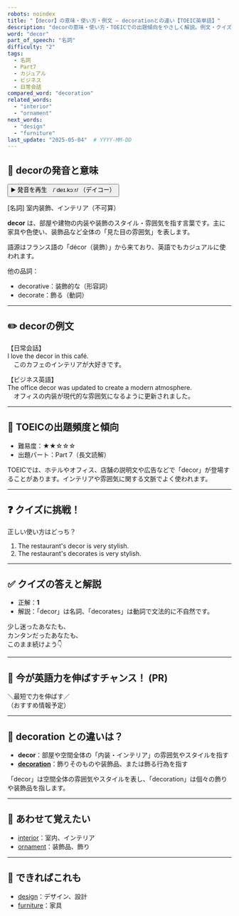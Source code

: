 ```yaml
---
robots: noindex
title: "【decor】の意味・使い方・例文 ― decorationとの違い【TOEIC英単語】"
description: "decorの意味・使い方・TOEICでの出題傾向をやさしく解説。例文・クイズ付きでdecorationとの違いもわかりやすく学べます。"
word: "decor"
part_of_speech: "名詞"
difficulty: "2"
tags:
  - 名詞
  - Part7
  - カジュアル
  - ビジネス
  - 日常会話
compared_word: "decoration"
related_words:
  - "interior"
  - "ornament"
next_words:
  - "design"
  - "furniture"
last_update: "2025-05-04"  # YYYY-MM-DD
---
```


## 🔰 decorの発音と意味

<button class="play-audio" onclick="playTTS('decor')">
  <span class="play-audio-main">
    ▶️ 発音を再生　/ˈdeɪ.kɔːr/
  </span>
  <span class="play-audio-sub">
    （デイコー）
  </span>
</button>

[名詞] 室内装飾、インテリア（不可算）

**decor** は、部屋や建物の内装や装飾のスタイル・雰囲気を指す言葉です。主に家具や色使い、装飾品など全体の「見た目の雰囲気」を表します。

語源はフランス語の「décor（装飾）」から来ており、英語でもカジュアルに使われます。

他の品詞：  
- decorative：装飾的な（形容詞）
- decorate：飾る（動詞）

---

## ✏️ decorの例文

【日常会話】  
I love the decor in this café.  
　このカフェのインテリアが大好きです。

【ビジネス英語】  
The office decor was updated to create a modern atmosphere.  
　オフィスの内装が現代的な雰囲気になるように更新されました。

---

## 🎯 TOEICの出題頻度と傾向

- 難易度：★★☆☆☆
- 出題パート：Part 7（長文読解）

TOEICでは、ホテルやオフィス、店舗の説明文や広告などで「decor」が登場することがあります。インテリアや雰囲気に関する文脈でよく使われます。

---

## ❓ クイズに挑戦！

正しい使い方はどっち？

1. The restaurant's decor is very stylish.  
2. The restaurant's decorates is very stylish.

---

## ✅ クイズの答えと解説

- 正解：**1**
- 解説：「decor」は名詞、「decorates」は動詞で文法的に不自然です。

少し迷ったあなたも、  
カンタンだったあなたも、  
このまま続けよう👇️

---

## 🚀 今が英語力を伸ばすチャンス！ (PR)

<div class="info-center">
＼最短で力を伸ばす／<br>  
（おすすめ情報予定）
</div>

---

## 🤔  decoration との違いは？

- **decor**：部屋や空間全体の「内装・インテリア」の雰囲気やスタイルを指す
- **[decoration](/word/decoration/)**：飾りそのものや装飾品、または飾る行為を指す

「decor」は空間全体の雰囲気やスタイルを表し、「decoration」は個々の飾りや装飾品を指します。

---

## 🧩 あわせて覚えたい

- [interior](/word/interior/)：室内、インテリア
- [ornament](/word/ornament/)：装飾品、飾り

---

## 📖 できればこれも

- [design](/word/design/)：デザイン、設計
- [furniture](/word/furniture/)：家具

<!-- cvid: aid00_bid01 -->
